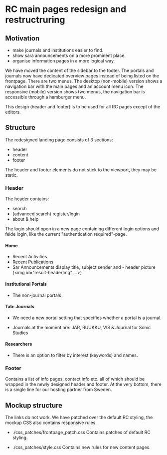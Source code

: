 # RC main pages redesign and restructruring 

## Motivation

* make journals and institutions easier to find.
* show sara announcements on a more prominent place.
* organise information pages in a more logical way.

We have moved the content of the sidebar to the footer.  The portals
and journals now have dedicated overview pages instead of being listed
on the frontpage.  There are two menus. The desktop (non-mobile)
version shows a navigation bar with the main pages and an account menu
icon. The responsive (mobile) version shows two menus, the navigation
bar is accessible through a hamburger menu.

This design (header and footer) is to be used for all RC pages except
of the editors.

## Structure

The redesigned landing page consists of 3 sections:
- header
- content 
- footer

The header and footer elements do not stick to the viewport, they may
be static.




### Header

The header contains:
   - search
   - (advanced search) register/login
   - about & help

The login should open in a new page containing different login options
and feide login, like the current "authentication required"-page.

#### Home

- Recent Activities
- Recent Publications
- Sar Announcements
  display title, subject sender and - header picture (<img id="result-headerImg" ...>)



  
#### Institutional Portals

- The non-journal portals


#### Tab: Journals


- We need a new portal setting that specifies whether a portal is a journal.

- Journals at the moment are: JAR, RUUKKU, VIS & Journal for Sonic Studies


#### Researchers 

- There is an option to filter by interest (keywords) and names.

   
### Footer

Contains a list of info pages, contact info etc. all of which should
be wrapped in the newly designed header and footer.  At the very
bottom, there is a single line for our hosting partner from Sweden.

## Mockup structure

The links do not work.  We have patched over the default RC styling,
the mockup CSS also contains responsive rules.

- ./css_patches/frontpage_patch.css
Contains patches of default RC styling.

- ./css_patches/style.css
Contains new rules for new content pages.
  

